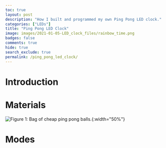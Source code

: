 ```yaml
---
toc: true
layout: post
description: "How I built and programmed my own Ping Pong LED clock."
categories: ["LEDs"]
title: "Ping Pong LED Clock"
image: images/2021-01-05-LED_clock_files/rainbow_time.png
badges: false
comments: true
hide: true
search_exclude: true
permalink: /ping_pong_led_clock/
---
```



# Introduction



# Materials


![]({{site.baseurl}}/images/2021-01-05-LED_clock_files/ball_bag.png "Figure 1: Bag of cheap ping pong balls."){:width="50%"}


# Modes
